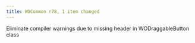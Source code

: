 ```yaml
---
title: WOCommon r78, 1 item changed
---
```


Eliminate compiler warnings due to missing header in WODraggableButton class

